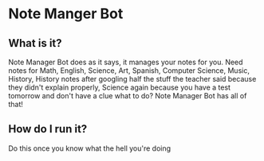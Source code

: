 # Note Manger Bot

## What is it?
Note Manager Bot does as it says, it manages your notes for you. Need notes for Math, English, Science, Art, Spanish, Computer Science, Music, History, History notes after googling half the stuff the teacher said because they didn't explain properly, Science again because you have a test tomorrow and don't have a clue what to do? Note Manager Bot has all of that!

## How do I run it?
Do this once you know what the hell you're doing
